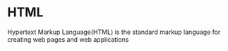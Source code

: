 # HTML

Hypertext Markup Language(HTML) is the standard markup language for creating web pages and web applications

